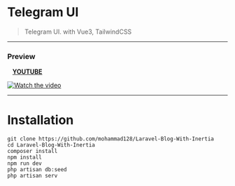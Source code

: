 # Telegram UI
> Telegram UI. with Vue3, TailwindCSS

------------

###    Preview
&nbsp;&nbsp;&nbsp;**[YOUTUBE](https://www.youtube.com/watch?v=jlhCT2dVnpE "YOUTUBE")**

[![Watch the video](https://github.com/mohammad128/Laravel-Blog-With-Inertia/raw/main/preview.png)](https://www.youtube.com/watch?v=MomGMajMeH8)

------------
# Installation

	git clone https://github.com/mohammad128/Laravel-Blog-With-Inertia
	cd Laravel-Blog-With-Inertia
	composer install
	npm install
	npm run dev
	php artisan db:seed
	php artisan serv
